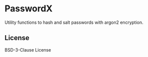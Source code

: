 # PasswordX

Utility functions to hash and salt passwords with argon2 encryption.


## License

BSD-3-Clause License
